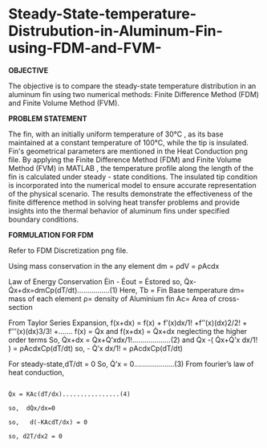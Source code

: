# Steady-State-temperature-Distrubution-in-Aluminum-Fin-using-FDM-and-FVM-
**OBJECTIVE**

The objective is to compare the steady-state temperature distribution in an aluminum fin using two numerical methods: Finite Difference Method (FDM) and Finite Volume Method (FVM).

**PROBLEM STATEMENT**

The fin, with an initially uniform temperature of 30°C , as  its  base  maintained  at  a  constant  temperature of 100°C, while the tip is insulated. Fin's geometrical parameters are mentioned in the Heat Conduction png file. By applying the Finite Difference Method (FDM) and Finite Volume Method (FVM) in MATLAB  , the temperature   profile    along   the   length   of   the fin  is   calculated    under  steady - state  conditions.    The    insulated     tip    condition    is    incorporated     into     the    numerical model  to   ensure accurate representation of   the  physical  scenario. The  results  demonstrate  the effectiveness of   the finite difference   method  in   solving  heat  transfer  problems   and   provide insights  into   the thermal behavior of aluminum fins under specified boundary conditions.

**FORMULATION FOR FDM**

Refer to FDM Discretization png file. 

Using mass conservation in the any element
                                                                                                 dm = ρdV 
                                                                                                    = ρAcdx

Law of Energy Conservation
                                                                                            Ėin - Ėout = Ėstored
                                                                                        so, Q̇x-Q̇x+dx=dmCp(dT/dt)................(1)
                                          Here,
                                               Tb = Fin Base temperature
                                               dm= mass of each element
                                               ρ= density of Aluminium fin
                                               Ac= Area of cross-section


From Taylor Series Expansion,
                                                                      f(x+dx) = f(x) + f’(x)dx/1! +f’’(x)(dx)2/2! + f’’’(x)(dx)3/3! +.......
                                                                                     f(x) = Q̇x  and f(x+dx) = Q̇x+dx
neglecting the higher order terms
                                                                                       So, Q̇x+dx = Q̇x+Q̇’xdx/1!...................(2)
                                                                               and Q̇x -( Q̇x+Q̇’x dx/1! )  = ρAcdxCp(dT/dt)
                                                                                     so, - Q̇’x dx/1! = ρAcdxCp(dT/dt)   

For steady-state,dT/dt = 0
                                                                                            So,   Q̇’x = 0....................(3)
From fourier’s law of heat conduction,

                                                                                               Q̇x = KAc(dT/dx)................(4)
                                                                                          so,  dQ̇x/dx=0
                                                                                          so,   d(-KAcdT/dx) = 0
                                                                                          so, d2T/dx2 = 0
                                                                                          






















                                               
